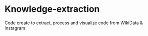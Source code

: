 # Knowledge-extraction
Code create to extract, process and visualize code from WikiData &amp; Instagram
